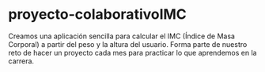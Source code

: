 # proyecto-colaborativoIMC
Creamos una aplicación sencilla para calcular el IMC (Índice de Masa Corporal) a partir del peso y la altura del usuario. Forma parte de nuestro reto de hacer un proyecto cada mes para practicar lo que aprendemos en la carrera.
